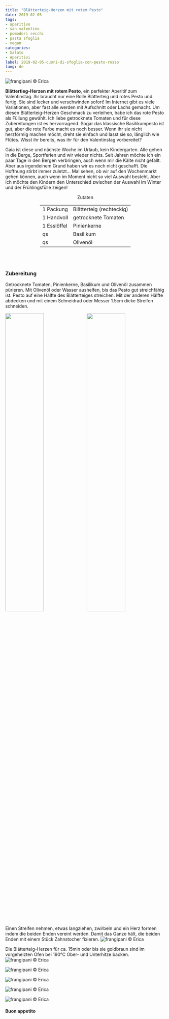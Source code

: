 ```yaml
---
title: "Blätterteig-Herzen mit rotem Pesto"
date: 2019-02-05
tags:
- aperitivo
- san valentino
- pomodori secchi
- pasta sfoglia
- vegan
categories:
- Salato
- Aperitivi
label: 2019-02-05-cuori-di-sfoglia-con-pesto-rosso
lang: de
---
```

![](../2019-02-05-cuori-di-sfoglia-con-pesto-rosso/header.jpeg "frangipani © Erica")

**Blättertieg-Herzen mit rotem Pesto**, ein perfekter Aperitif zum Valentinstag. Ihr braucht nur eine Rolle Blätterteig und rotes Pesto und fertig. Sie sind lecker und verschwinden sofort! Im Internet gibt es viele Variationen, aber fast alle werden mit Aufschnitt oder Lachs gemacht. Um diesen Blätterteig-Herzen Geschmack zu verleihen, habe ich das rote Pesto als Füllung gewählt. Ich liebe getrocknete Tomaten und für diese Zubereitungen ist es hervorragend. Sogar das klassische Basilikumpesto ist gut, aber die rote Farbe macht es noch besser. Wenn ihr sie nicht herzförmig machen möcht, dreht sie einfach und lasst sie so, länglich wie Flûtes. Wisst ihr bereits, was ihr für den Valentinstag vorbereitet?

Gaia ist diese und nächste Woche im Urlaub, kein Kindergarten. Alle gehen in die Berge, Sportferien und wir wieder nichts. Seit Jahren möchte ich ein paar Tage in den Bergen verbringen, auch wenn mir die Kälte nicht gefällt. Aber aus irgendeinem Grund haben wir es noch nicht geschafft. Die Hoffnung stirbt immer zuletzt... Mal sehen, ob wir auf den Wochenmarkt gehen können, auch wenn im Moment nicht so viel Auswahl besteht. Aber ich möchte den Kindern den Unterschied zwischen der Auswahl im Winter und der Frühlingsfülle zeigen!

<div id="wrapper" style="text-align: center">
  <div id="yourdiv" style="display: inline-block;">
    <div class="ingredients" itemscope itemtype="http://schema.org/Recipe">
      <span itemprop="name" style="display:none;">Blätterteig-Herzen mit rotem Pesto</span>
      <span itemprop="recipeCategory" style="display:none;">Herzhaftes</span>
      <img itemprop="image" style="display:none;" class="ignore-gallery-item" src="../2019-02-05-cuori-di-sfoglia-con-pesto-rosso/header.jpeg"/>
      <span itemprop="author" style="display:none;">Erica Raiano</span>
      <span itemprop="description" style="display:none;">Blättertieg-Herzen mit rotem Pesto, ein perfekter Aperitif zum Valentinstag. Ihr braucht nur eine Rolle Blätterteig und rotes Pesto und fertig.</span>
      <div class="ingredients-title">Zutaten</div>
      <table>
        <tbody>
          </tr>
          <tr itemprop="recipeIngredient">
            <td>1 Packung</td>
            <td>Blätterteig (rechteckig)</td>
          </tr>
          <tr itemprop="recipeIngredient">
            <td>1 Handvoll</td>
            <td>getrocknete Tomaten</td>
          </tr>
          <tr itemprop="recipeIngredient">
            <td>1 Esslöffel</td>
            <td>Pinienkerne</td>
          </tr>
          <tr itemprop="recipeIngredient">
            <td>qs</td>
            <td>Basilikum</td>
          </tr>
          <tr itemprop="recipeIngredient">
            <td>qs</td>
            <td>Olivenöl</td>
          </tr>
        </tbody>
      </table>
      <br></br>
    </div>
  </div>
</div>


<h3>
  <font color="grey">
    <i class="fa-solid fa-gears"></i>
  </font> Zubereitung
</h3>

Getrocknete Tomaten, Pinienkerne, Basilikum und Olivenöl zusammen pürieren. Mit Olivenöl oder Wasser aushelfen, bis das Pesto gut streichfähig ist. Pesto auf eine Hälfte des Blätterteiges streichen. Mit der anderen Hälfte abdecken und mit einem Schneidrad oder Messer 1.5cm dicke Streifen schneiden.
<p>
  <div style="width: 100%; margin-bottom: 0">
    <img style="float: left; width: 49%; margin-right: 1%" src="../2019-02-05-cuori-di-sfoglia-con-pesto-rosso/pesto.jpeg" alt="" title="frangipani © Erica" />
    <img style="float: left; width: 49%; margin-left: 1%" src="../2019-02-05-cuori-di-sfoglia-con-pesto-rosso/tagliato.jpeg" alt="" title="frangipani © Erica" />
    <div style="clear: both"></div>
  </div>
</p>

Einen Streifen nehmen, etwas langziehen, zwirbeln und ein Herz formen indem die beiden Enden vereint werden. Damit das Ganze hält, die beiden Enden mit einem Stück Zahnstocher fixieren.
![](../2019-02-05-cuori-di-sfoglia-con-pesto-rosso/teglia.jpeg "frangipani © Erica")

Die Blätterteig-Herzen für ca. 15min oder bis sie goldbraun sind im vorgeheizten Ofen bei 190°C Ober- und Unterhitze backen.
![](../2019-02-05-cuori-di-sfoglia-con-pesto-rosso/risultato1.jpeg "frangipani © Erica")

![](../2019-02-05-cuori-di-sfoglia-con-pesto-rosso/risultato2.jpeg "frangipani © Erica")

![](../2019-02-05-cuori-di-sfoglia-con-pesto-rosso/risultato3.jpeg "frangipani © Erica")

![](../2019-02-05-cuori-di-sfoglia-con-pesto-rosso/risultato4.jpeg "frangipani © Erica")

![](../2019-02-05-cuori-di-sfoglia-con-pesto-rosso/risultato5.jpeg "frangipani © Erica")

<h4>Buon appetito
  <font color="red">
    <i class="fa-regular fa-face-smile"></i>
  </font>
</h4>
